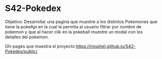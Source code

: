 # S42-Pokedex

Objetivo: Desarrollar una pagina que muestre a los distintos Pokemones que tiene la pokeApi en la cual le permita al usuario filtrar por nombre de pokemon y que al hacer clik en la pokeball muestre un modal con los detalles del pokemon.

Gh-pages que muestra el proyecto https://misshel.github.io/S42-Pokedex/public/
